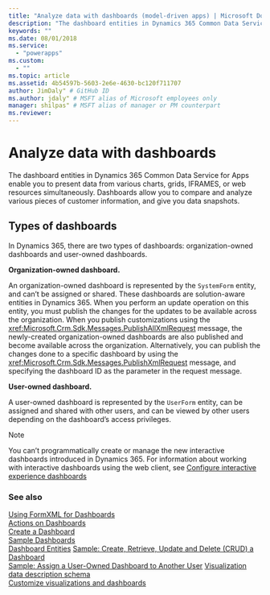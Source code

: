 ```yaml
---
title: "Analyze data with dashboards (model-driven apps) | Microsoft Docs" # Intent and product brand in a unique string of 43-59 chars including spaces"
description: "The dashboard entities in Dynamics 365 Common Data Service for Apps enable you to present data from various charts, grids, IFRAMES, or web resources simultaneously. Dashboards allow you to compare and analyze various pieces of customer information, and give you data snapshots." # 115-145 characters including spaces. This abstract displays in the search result."
keywords: ""
ms.date: 08/01/2018
ms.service:
  - "powerapps"
ms.custom:
  - ""
ms.topic: article
ms.assetid: 4b54597b-5603-2e6e-4630-bc120f711707
author: JimDaly" # GitHub ID
ms.author: jdaly" # MSFT alias of Microsoft employees only
manager: shilpas" # MSFT alias of manager or PM counterpart
ms.reviewer: 
---
```


# Analyze data with dashboards

<!-- https://docs.microsoft.com/en-us/dynamics365/customer-engagement/developer/customize-dev/analyze-data-with-dashboards -->

The dashboard entities in Dynamics 365 Common Data Service for Apps enable you to present data 
from various charts, grids, IFRAMES, or web resources simultaneously. Dashboards allow you to compare and analyze various pieces of customer information, and give you data snapshots.  
  
## Types of dashboards  
In Dynamics 365, there are two types of dashboards: organization-owned dashboards and user-owned dashboards.  
  
**Organization-owned dashboard.**

An organization-owned dashboard is represented by the `SystemForm` entity, and can’t be assigned or shared. 
These dashboards are solution-aware entities in Dynamics 365. 
When you perform an update operation on this entity, you must publish the changes for the updates to be available across the organization. 
When you publish customizations using the <xref:Microsoft.Crm.Sdk.Messages.PublishAllXmlRequest> message, the newly-created organization-owned dashboards are also published and become available across the organization. 
Alternatively, you can publish the changes done to a specific dashboard by using the <xref:Microsoft.Crm.Sdk.Messages.PublishXmlRequest> message, and specifying the dashboard ID as the parameter in the request message.  
  
**User-owned dashboard.**

A user-owned dashboard is represented by the `UserForm` entity, can be assigned and shared with other users, and can be viewed by other users depending on the dashboard’s access privileges.  
  
> [!NOTE]
> You can’t programmatically create or manage the new interactive dashboards introduced in Dynamics 365. 
> For information about working with interactive dashboards using the web client, see [Configure interactive experience dashboards](../../maker/model-driven-apps/configure-interactive-experience-dashboards.md) 
  
### See also  
 [Using FormXML for Dashboards](understand-dashboards-dashboard-components-formxml.md)   
 [Actions on Dashboards](actions-dashboards.md)   
 [Create a Dashboard](create-dashboard.md)   
 [Sample Dashboards](sample-dashboards.md)   
 [Dashboard Entities](/dynamics365/customer-engagement/developer/customize-dev/dashboard-entities)   <!-- TODO: Need to find the topic in powerapps repo to link-->
 [Sample: Create, Retrieve, Update and Delete (CRUD) a Dashboard](/dynamics365/customer-engagement/developer/customize-dev/sample-create-retrieve-update-delete-dashboard) <!-- TODO: Need to find the topic in powerapps repo to link-->  
 [Sample: Assign a User-Owned Dashboard to Another User](/dynamics365/customer-engagement/developer/customize-dev/sample-assign-user-owned-dashboard-another-user)  <!-- TODO: Need to find the topic in powerapps repo to link--> 
 [Visualization data description schema](visualization-data-description-schema.md)     
 [Customize visualizations and dashboards](customize-visualizations-dashboards.md)